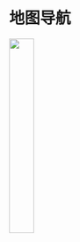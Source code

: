 # 地图导航
<img src="https://github.com/codeteenager/DaoHang/blob/master/images/2.jpg" width="30%" height="30%"/>
<br/>
